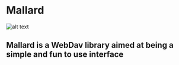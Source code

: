 # Mallard

![alt text](https://github.com/TealDrones/Mallard/blob/master/mallard.png?raw=true)

## Mallard is a WebDav library aimed at being a simple and fun to use interface
